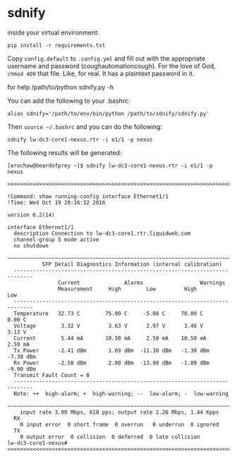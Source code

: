 # sdnify

inside your virtual environment:

``pip install -r requirements.txt``

Copy ``config.default`` to ``.config.yml`` and fill out with the appropriate username and password (coughautomationcough). For the love of God, ``chmod 400`` that file. Like, for real. It has a plaintext password in it.

for help /path/to/python sdnify.py -h

You can add the following to your .bashrc:

``alias sdnify='/path/to/env/bin/python /path/to/sdnify/sdnify.py'``

Then ``source ~/.bashrc`` and you can do the following:

``sdnify lw-dc3-core1-nexus.rtr -i e1/1 -p nexus``

The following results will be generated:

```
[erochow@beardofprey ~]$ sdnify lw-dc3-core1-nexus.rtr -i e1/1 -p nexus

>>>>>>>>>>>>>>>>>>>>>>>>>>>>>>>>>>>>>>>>>>>>>>>>>>>>>>>>>>>>>>>>>>>>>>>>>>>>>>>>

!Command: show running-config interface Ethernet1/1
!Time: Wed Oct 19 20:16:32 2016

version 6.2(14)

interface Ethernet1/1
  description Connection to lw-dc3-core1.rtr.liquidweb.com
  channel-group 5 mode active
  no shutdown

~~~~~~~~~~~~~~~~~~~~~~~~~~~~~~~~~~~~~~~~~~~~~~~~~~~~~~~~~~~~~~~~~~~~~~~~~~~~~~~~
           SFP Detail Diagnostics Information (internal calibration)
  ----------------------------------------------------------------------------
                Current              Alarms                  Warnings
                Measurement     High        Low         High          Low
  ----------------------------------------------------------------------------
  Temperature   32.73 C        75.00 C     -5.00 C     70.00 C        0.00 C
  Voltage        3.32 V         3.63 V      2.97 V      3.46 V        3.13 V
  Current        5.44 mA       10.50 mA     2.50 mA    10.50 mA       2.50 mA
  Tx Power      -2.41 dBm       1.69 dBm  -11.30 dBm   -1.30 dBm     -7.30 dBm
  Rx Power      -2.50 dBm       2.00 dBm  -13.90 dBm   -1.00 dBm     -9.90 dBm
  Transmit Fault Count = 0
  ----------------------------------------------------------------------------
  Note: ++  high-alarm; +  high-warning; --  low-alarm; -  low-warning

~~~~~~~~~~~~~~~~~~~~~~~~~~~~~~~~~~~~~~~~~~~~~~~~~~~~~~~~~~~~~~~~~~~~~~~~~~~~~~~~
    input rate 3.00 Mbps, 618 pps; output rate 2.26 Mbps, 1.44 Kpps
  RX
    0 input error  0 short frame  0 overrun   0 underrun  0 ignored
  TX
    0 output error  0 collision  0 deferred  0 late collision
lw-dc3-core1-nexus#
<<<<<<<<<<<<<<<<<<<<<<<<<<<<<<<<<<<<<<<<<<<<<<<<<<<<<<<<<<<<<<<<<<<<<<<<<<<<<<<<

```
